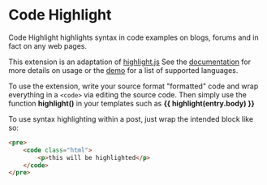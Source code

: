Code Highlight
=======================

Code Highlight highlights syntax in code examples on blogs, forums and in fact on any web pages.

This extension is an adaptation of [highlight.js](https://highlightjs.org/)
See the [documentation](https://highlightjs.org/usage/) for more details on usage or the [demo](https://highlightjs.org/static/demo/) for a list of supported languages.

To use the extension, write your source format "formatted" code and wrap everything in a `<code>` via editing the source code. Then simply use the function __highlight()__ in your templates such as __{{ highlight(entry.body) }}__

To use syntax highlighting within a post, just wrap the intended block like so:
```html
<pre>
    <code class="html">
        <p>this will be highlighted</p>
    </code>
</pre>
```